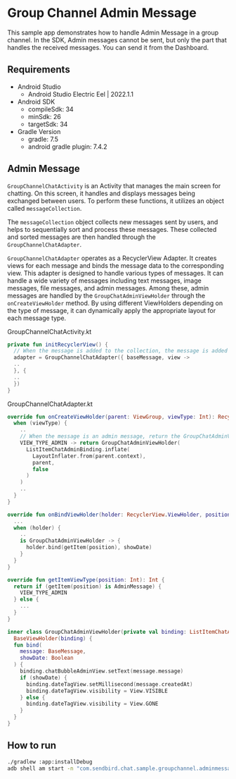 # Group Channel Admin Message

This sample app demonstrates how to handle Admin Message in a group channel.
In the SDK, Admin messages cannot be sent, but only the part that handles the received messages. You can send it from the Dashboard.

## Requirements

+ Android Studio
  + Android Studio Electric Eel | 2022.1.1
+ Android SDK
    + compileSdk: 34
    + minSdk: 26
    + targetSdk: 34
+ Gradle Version
    + gradle: 7.5
    + android gradle plugin: 7.4.2

## Admin Message

`GroupChannelChatActivity` is an Activity that manages the main screen for chatting. On this screen, it handles and displays messages being exchanged between users. To perform these functions, it utilizes an object called `messageCollection`.

The `messageCollection` object collects new messages sent by users, and helps to sequentially sort and process these messages. These collected and sorted messages are then handled through the `GroupChannelChatAdapter`.

`GroupChannelChatAdapter` operates as a RecyclerView Adapter. It creates views for each message and binds the message data to the corresponding view. This adapter is designed to handle various types of messages. It can handle a wide variety of messages including text messages, image messages, file messages, and admin messages. Among these, admin messages are handled by the `GroupChatAdminViewHolder` through the `onCreateViewHolder` method. By using different ViewHolders depending on the type of message, it can dynamically apply the appropriate layout for each message type.

GroupChannelChatActivity.kt
``` kotlin
private fun initRecyclerView() {
  // When the message is added to the collection, the message is added to the adapter.
  adapter = GroupChannelChatAdapter({ baseMessage, view ->        
  ..
  }, {
  ..
  })
}
```

GroupChannelChatAdapter.kt
``` kotlin
override fun onCreateViewHolder(parent: ViewGroup, viewType: Int): RecyclerView.ViewHolder {
  when (viewType) {
    ..
    // When the message is an admin message, return the GroupChatAdminViewHolder.
    VIEW_TYPE_ADMIN -> return GroupChatAdminViewHolder(
      ListItemChatAdminBinding.inflate(
        LayoutInflater.from(parent.context),
        parent,
        false
      )
    )
    ..
  }
}

override fun onBindViewHolder(holder: RecyclerView.ViewHolder, position: Int) {
  ...
  when (holder) {
    ..
    is GroupChatAdminViewHolder -> {
      holder.bind(getItem(position), showDate)
    }
  }  
}

override fun getItemViewType(position: Int): Int {
  return if (getItem(position) is AdminMessage) {
    VIEW_TYPE_ADMIN
  } else {
    ...
  }
}

inner class GroupChatAdminViewHolder(private val binding: ListItemChatAdminBinding) :
  BaseViewHolder(binding) {
  fun bind(
    message: BaseMessage,
    showDate: Boolean
  ) {
    binding.chatBubbleAdminView.setText(message.message)
    if (showDate) {
      binding.dateTagView.setMillisecond(message.createdAt)
      binding.dateTagView.visibility = View.VISIBLE
    } else {
      binding.dateTagView.visibility = View.GONE
    }
  }
}
```

## How to run

``` bash
./gradlew :app:installDebug
adb shell am start -n "com.sendbird.chat.sample.groupchannel.adminmessage/com.sendbird.chat.sample.groupchannel.adminmessage.base.SplashActivity" -a android.intent.action.MAIN -c android.intent.category.LAUNCHER --splashscreen-show-icon
```
